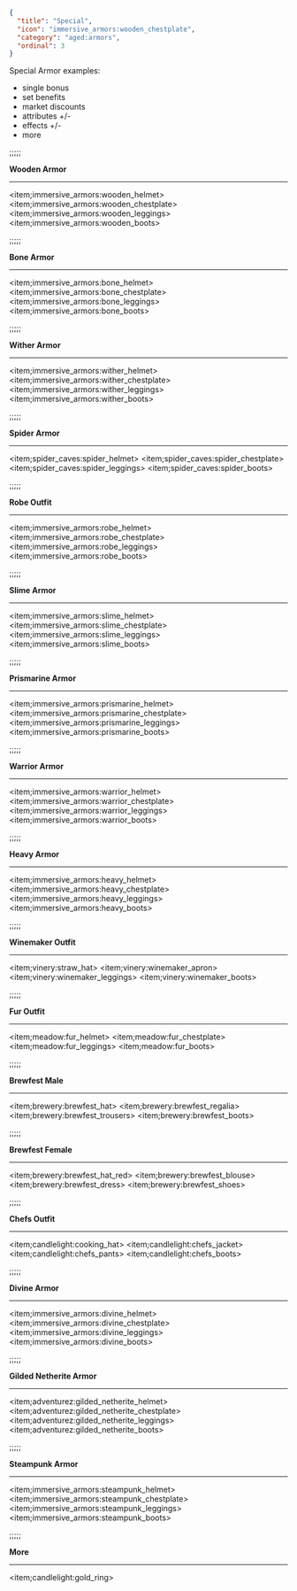 ```json
{
  "title": "Special",
  "icon": "immersive_armors:wooden_chestplate",
  "category": "aged:armors",
  "ordinal": 3
}
```

Special Armor examples:

- single bonus
- set benefits
- market discounts
- attributes +/-
- effects +/-
- more

;;;;;


**Wooden Armor**

---

<item;immersive_armors:wooden_helmet>
<item;immersive_armors:wooden_chestplate>
<item;immersive_armors:wooden_leggings>
<item;immersive_armors:wooden_boots>

;;;;;


**Bone Armor**

---

<item;immersive_armors:bone_helmet>
<item;immersive_armors:bone_chestplate>
<item;immersive_armors:bone_leggings>
<item;immersive_armors:bone_boots>

;;;;;


**Wither Armor**

---

<item;immersive_armors:wither_helmet>
<item;immersive_armors:wither_chestplate>
<item;immersive_armors:wither_leggings>
<item;immersive_armors:wither_boots>

;;;;;


**Spider Armor**

---

<item;spider_caves:spider_helmet>
<item;spider_caves:spider_chestplate>
<item;spider_caves:spider_leggings>
<item;spider_caves:spider_boots>

;;;;;


**Robe Outfit**

---

<item;immersive_armors:robe_helmet>
<item;immersive_armors:robe_chestplate>
<item;immersive_armors:robe_leggings>
<item;immersive_armors:robe_boots>

;;;;;


**Slime Armor**

---

<item;immersive_armors:slime_helmet>
<item;immersive_armors:slime_chestplate>
<item;immersive_armors:slime_leggings>
<item;immersive_armors:slime_boots>

;;;;;


**Prismarine Armor**

---

<item;immersive_armors:prismarine_helmet>
<item;immersive_armors:prismarine_chestplate>
<item;immersive_armors:prismarine_leggings>
<item;immersive_armors:prismarine_boots>

;;;;;


**Warrior Armor**

---

<item;immersive_armors:warrior_helmet>
<item;immersive_armors:warrior_chestplate>
<item;immersive_armors:warrior_leggings>
<item;immersive_armors:warrior_boots>

;;;;;


**Heavy Armor**

---

<item;immersive_armors:heavy_helmet>
<item;immersive_armors:heavy_chestplate>
<item;immersive_armors:heavy_leggings>
<item;immersive_armors:heavy_boots>

;;;;;


**Winemaker Outfit**

---

<item;vinery:straw_hat>
<item;vinery:winemaker_apron>
<item;vinery:winemaker_leggings>
<item;vinery:winemaker_boots>

;;;;;


**Fur Outfit**

---

<item;meadow:fur_helmet>
<item;meadow:fur_chestplate>
<item;meadow:fur_leggings>
<item;meadow:fur_boots>

;;;;;


**Brewfest Male**

---

<item;brewery:brewfest_hat>
<item;brewery:brewfest_regalia>
<item;brewery:brewfest_trousers>
<item;brewery:brewfest_boots>

;;;;;


**Brewfest Female**

---

<item;brewery:brewfest_hat_red>
<item;brewery:brewfest_blouse>
<item;brewery:brewfest_dress>
<item;brewery:brewfest_shoes>

;;;;;


**Chefs Outfit**

---

<item;candlelight:cooking_hat>
<item;candlelight:chefs_jacket>
<item;candlelight:chefs_pants>
<item;candlelight:chefs_boots>

;;;;;


**Divine Armor**

---

<item;immersive_armors:divine_helmet>
<item;immersive_armors:divine_chestplate>
<item;immersive_armors:divine_leggings>
<item;immersive_armors:divine_boots>

;;;;;


**Gilded Netherite Armor**

---

<item;adventurez:gilded_netherite_helmet>
<item;adventurez:gilded_netherite_chestplate>
<item;adventurez:gilded_netherite_leggings>
<item;adventurez:gilded_netherite_boots>

;;;;;


**Steampunk Armor**

---

<item;immersive_armors:steampunk_helmet>
<item;immersive_armors:steampunk_chestplate>
<item;immersive_armors:steampunk_leggings>
<item;immersive_armors:steampunk_boots>

;;;;;


**More**

---

<item;candlelight:gold_ring>